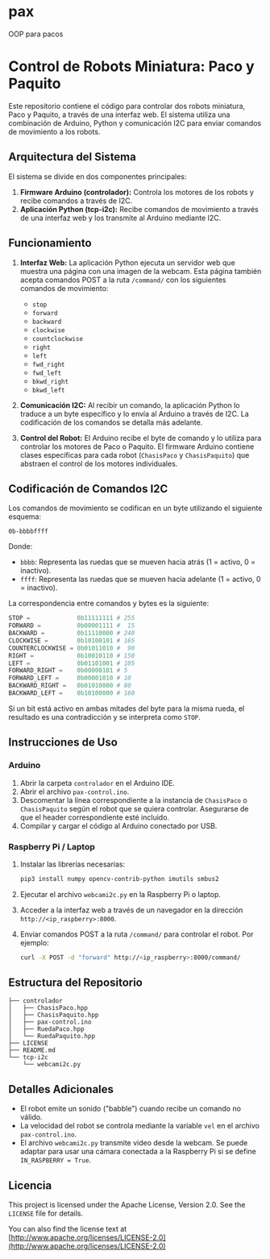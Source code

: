 # pax
OOP para pacos

# Control de Robots Miniatura: Paco y Paquito

Este repositorio contiene el código para controlar dos robots miniatura, Paco y Paquito, a través de una interfaz web. El sistema utiliza una combinación de Arduino, Python y comunicación I2C para enviar comandos de movimiento a los robots.

## Arquitectura del Sistema

El sistema se divide en dos componentes principales:

1. **Firmware Arduino (controlador):**  Controla los motores de los robots y recibe comandos a través de I2C.
2. **Aplicación Python (tcp-i2c):** Recibe comandos de movimiento a través de una interfaz web y los transmite al Arduino mediante I2C.

## Funcionamiento

1. **Interfaz Web:** La aplicación Python ejecuta un servidor web que muestra una página con una imagen de la webcam. Esta página también acepta comandos POST a la ruta `/command/` con los siguientes comandos de movimiento:

    * `stop`
    * `forward`
    * `backward`
    * `clockwise`
    * `countclockwise`
    * `right`
    * `left`
    * `fwd_right`
    * `fwd_left`
    * `bkwd_right`
    * `bkwd_left`

2. **Comunicación I2C:** Al recibir un comando, la aplicación Python lo traduce a un byte específico y lo envía al Arduino a través de I2C. La codificación de los comandos se detalla más adelante.

3. **Control del Robot:** El Arduino recibe el byte de comando y lo utiliza para controlar los motores de Paco o Paquito. El firmware Arduino contiene clases específicas para cada robot (`ChasisPaco` y `ChasisPaquito`) que abstraen el control de los motores individuales.

## Codificación de Comandos I2C

Los comandos de movimiento se codifican en un byte utilizando el siguiente esquema:

```
0b-bbbbffff
```

Donde:

* `bbbb`: Representa las ruedas que se mueven hacia atrás (1 = activo, 0 = inactivo).
* `ffff`: Representa las ruedas que se mueven hacia adelante (1 = activo, 0 = inactivo).

La correspondencia entre comandos y bytes es la siguiente:

```python
STOP =             0b11111111 # 255
FORWARD =          0b00001111 #  15
BACKWARD =         0b11110000 # 240
CLOCKWISE =        0b10100101 # 165
COUNTERCLOCKWISE = 0b01011010 #  90
RIGHT =            0b10010110 # 150
LEFT =             0b01101001 # 105
FORWARD_RIGHT =    0b00000101 # 5
FORWARD_LEFT =     0b00001010 # 10
BACKWARD_RIGHT =   0b01010000 # 80
BACKWARD_LEFT =    0b10100000 # 160
```

Si un bit está activo en ambas mitades del byte para la misma rueda, el resultado es una contradicción y se interpreta como `STOP`.

## Instrucciones de Uso

### Arduino

1. Abrir la carpeta `controlador` en el Arduino IDE.
2. Abrir el archivo `pax-control.ino`.
3. Descomentar la línea correspondiente a la instancia de `ChasisPaco` o `ChasisPaquito` según el robot que se quiera controlar. Asegurarse de que el header correspondiente esté incluido.
4. Compilar y cargar el código al Arduino conectado por USB.

### Raspberry Pi / Laptop

1. Instalar las librerías necesarias:
   ```bash
   pip3 install numpy opencv-contrib-python imutils smbus2
   ```
2. Ejecutar el archivo `webcami2c.py` en la Raspberry Pi o laptop.
3. Acceder a la interfaz web a través de un navegador en la dirección `http://<ip_raspberry>:8000`.
4. Enviar comandos POST a la ruta `/command/` para controlar el robot. Por ejemplo:

   ```bash
   curl -X POST -d "forward" http://<ip_raspberry>:8000/command/
   ```

## Estructura del Repositorio

```
├── controlador
│   ├── ChasisPaco.hpp
│   ├── ChasisPaquito.hpp
│   ├── pax-control.ino
│   ├── RuedaPaco.hpp
│   └── RuedaPaquito.hpp
├── LICENSE
├── README.md
└── tcp-i2c
    └── webcami2c.py
```

## Detalles Adicionales

* El robot emite un sonido ("babble") cuando recibe un comando no válido.
* La velocidad del robot se controla mediante la variable `vel` en el archivo `pax-control.ino`.
* El archivo `webcami2c.py` transmite video desde la webcam. Se puede adaptar para usar una cámara conectada a la Raspberry Pi si se define `IN_RASPBERRY = True`.

## Licencia
This project is licensed under the Apache License, Version 2.0. See the `LICENSE` file for details.

You can also find the license text at [http://www.apache.org/licenses/LICENSE-2.0](http://www.apache.org/licenses/LICENSE-2.0)